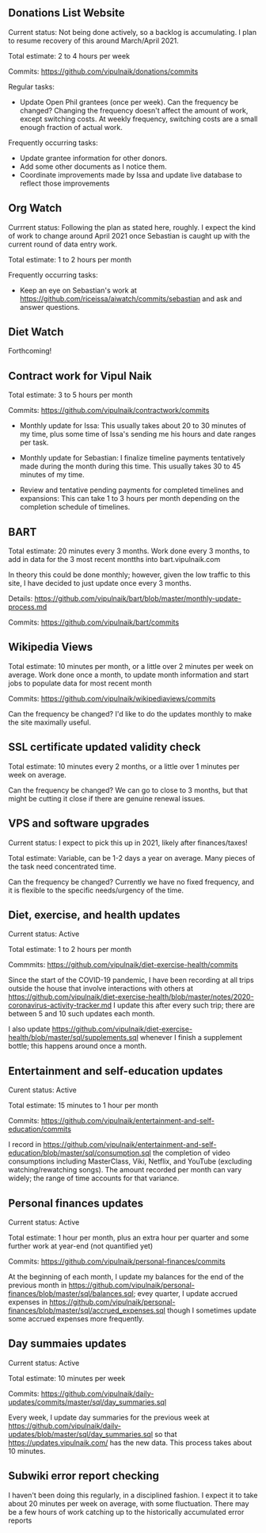 ## Donations List Website

Current status: Not being done actively, so a backlog is
accumulating. I plan to resume recovery of this around March/April
2021.

Total estimate: 2 to 4 hours per week

Commits: https://github.com/vipulnaik/donations/commits

Regular tasks:

* Update Open Phil grantees (once per week). Can the frequency be
  changed? Changing the frequency doesn't affect the amount of work,
  except switching costs. At weekly frequency, switching costs are a
  small enough fraction of actual work.

Frequently occurring tasks:

* Update grantee information for other donors.
* Add some other documents as I notice them.
* Coordinate improvements made by Issa and update live database to
  reflect those improvements

## Org Watch

Currrent status: Following the plan as stated here, roughly. I expect
the kind of work to change around April 2021 once Sebastian is caught
up with the current round of data entry work.

Total estimate: 1 to 2 hours per month

Frequently occurring tasks:

* Keep an eye on Sebastian's work at
  https://github.com/riceissa/aiwatch/commits/sebastian and ask and
  answer questions.

## Diet Watch

Forthcoming!

## Contract work for Vipul Naik

Total estimate: 3 to 5 hours per month

Commits: https://github.com/vipulnaik/contractwork/commits

* Monthly update for Issa: This usually takes about 20 to 30 minutes
  of my time, plus some time of Issa's sending me his hours and date
  ranges per task.
  
* Monthly update for Sebastian: I finalize timeline payments
  tentatively made during the month during this time. This usually
  takes 30 to 45 minutes of my time.

* Review and tentative pending payments for completed timelines and
  expansions: This can take 1 to 3 hours per month depending on the
  completion schedule of timelines.

## BART

Total estimate: 20 minutes every 3 months. Work done every 3 months,
to add in data for the 3 most recent montths into bart.vipulnaik.com

In theory this could be done monthly; however, given the low traffic
to this site, I have decided to just update once every 3 months.

Details: https://github.com/vipulnaik/bart/blob/master/monthly-update-process.md

Commits: https://github.com/vipulnaik/bart/commits

## Wikipedia Views

Total estimate: 10 minutes per month, or a little over 2 minutes per
week on average. Work done once a month, to update month information
and start jobs to populate data for most recent month

Commits: https://github.com/vipulnaik/wikipediaviews/commits

Can the frequency be changed? I'd like to do the updates monthly to
make the site maximally useful.

## SSL certificate updated validity check

Total estimate: 10 minutes every 2 months, or a little over 1 minutes per
week on average.

Can the frequency be changed? We can go to close to 3 months, but that
might be cutting it close if there are genuine renewal issues.

## VPS and software upgrades

Current status: I expect to pick this up in 2021, likely after
finances/taxes!

Total estimate: Variable, can be 1-2 days a year on average. Many
pieces of the task need concentrated time.

Can the frequency be changed? Currently we have no fixed frequency,
and it is flexible to the specific needs/urgency of the time.

## Diet, exercise, and health updates

Current status: Active

Total estimate: 1 to 2 hours per month

Commmits: https://github.com/vipulnaik/diet-exercise-health/commits

Since the start of the COVID-19 pandemic, I have been recording at all
trips outside the house that involve interactions with others at
https://github.com/vipulnaik/diet-exercise-health/blob/master/notes/2020-coronavirus-activity-tracker.md
I update this after every such trip; there are between 5 and 10 such
updates each month.

I also update
https://github.com/vipulnaik/diet-exercise-health/blob/master/sql/supplements.sql
whenever I finish a supplement bottle; this happens around once a month.

## Entertainment and self-education updates

Curent status: Active

Total estimate: 15 minutes to 1 hour per month

Commits: https://github.com/vipulnaik/entertainment-and-self-education/commits

I record in
https://github.com/vipulnaik/entertainment-and-self-education/blob/master/sql/consumption.sql
the completion of video consumptions including MasterClass, Viki,
Netflix, and YouTube (excluding watching/rewatching songs). The amount
recorded per month can vary widely; the range of time accounts for
that variance.

## Personal finances updates

Current status: Active

Total estimate: 1 hour per month, plus an extra hour per quarter and
some further work at year-end (not quantified yet)

Commits: https://github.com/vipulnaik/personal-finances/commits

At the beginning of each month, I update my balances for the end of
the previous month in
https://github.com/vipulnaik/personal-finances/blob/master/sql/balances.sql;
evey quarter, I update accrued expenses in
https://github.com/vipulnaik/personal-finances/blob/master/sql/accrued_expenses.sql
though I sometimes update some accrued expenses more frequently.

## Day summaies updates

Current status: Active

Total estimate: 10 minutes per week

Commits: https://github.com/vipulnaik/daily-updates/commits/master/sql/day_summaries.sql

Every week, I update day summaries for the previous week at
https://github.com/vipulnaik/daily-updates/blob/master/sql/day_summaries.sql
so that https://updates.vipulnaik.com/ has the new data. This process
takes about 10 minutes.

## Subwiki error report checking

I haven't been doing this regularly, in a disciplined fashion. I
expect it to take about 20 minutes per week on average, with some
fluctuation. There may be a few hours of work catching up to the
historically accumulated error reports
